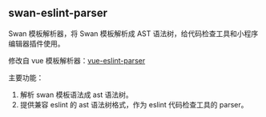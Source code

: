 swan-eslint-parser
----

Swan 模板解析器，将 Swan 模板解析成 AST 语法树，给代码检查工具和小程序编辑器插件使用。

修改自 vue 模板解析器：[vue-eslint-parser](https://github.com/vuejs/vue-eslint-parser)

主要功能：

1. 解析 swan 模板语法成 ast 语法树。
2. 提供兼容 eslint 的 ast 语法树格式，作为 eslint 代码检查工具的 parser。

